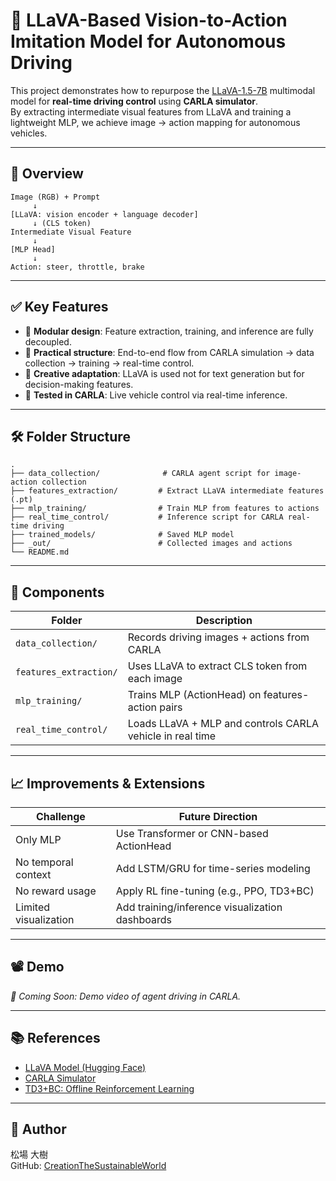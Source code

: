 # 🚗 LLaVA-Based Vision-to-Action Imitation Model for Autonomous Driving

This project demonstrates how to repurpose the [LLaVA-1.5-7B](https://huggingface.co/llava-hf/llava-1.5-7b-hf) multimodal model for **real-time driving control** using **CARLA simulator**.  
By extracting intermediate visual features from LLaVA and training a lightweight MLP, we achieve image → action mapping for autonomous vehicles.

---

## 📌 Overview

```
Image (RGB) + Prompt
     ↓
[LLaVA: vision encoder + language decoder]
     ↓ (CLS token)
Intermediate Visual Feature
     ↓
[MLP Head]
     ↓
Action: steer, throttle, brake
```

---

## ✅ Key Features

- 🔄 **Modular design**: Feature extraction, training, and inference are fully decoupled.
- 🎯 **Practical structure**: End-to-end flow from CARLA simulation → data collection → training → real-time control.
- 🧠 **Creative adaptation**: LLaVA is used not for text generation but for decision-making features.
- 🧪 **Tested in CARLA**: Live vehicle control via real-time inference.

---

## 🛠️ Folder Structure

```
.
├── data_collection/              # CARLA agent script for image-action collection
├── features_extraction/         # Extract LLaVA intermediate features (.pt)
├── mlp_training/                # Train MLP from features to actions
├── real_time_control/           # Inference script for CARLA real-time driving
├── trained_models/              # Saved MLP model
├── _out/                        # Collected images and actions
└── README.md
```

---

## 📂 Components

| Folder | Description |
|--------|-------------|
| `data_collection/` | Records driving images + actions from CARLA |
| `features_extraction/` | Uses LLaVA to extract CLS token from each image |
| `mlp_training/` | Trains MLP (ActionHead) on features-action pairs |
| `real_time_control/` | Loads LLaVA + MLP and controls CARLA vehicle in real time |

---

## 📈 Improvements & Extensions

| Challenge | Future Direction |
|----------|------------------|
| Only MLP | Use Transformer or CNN-based ActionHead |
| No temporal context | Add LSTM/GRU for time-series modeling |
| No reward usage | Apply RL fine-tuning (e.g., PPO, TD3+BC) |
| Limited visualization | Add training/inference visualization dashboards |

---

## 📽️ Demo

_🧩 Coming Soon: Demo video of agent driving in CARLA._

---

## 📚 References

- [LLaVA Model (Hugging Face)](https://huggingface.co/llava-hf/llava-1.5-7b-hf)
- [CARLA Simulator](https://carla.org/)
- [TD3+BC: Offline Reinforcement Learning](https://arxiv.org/abs/2106.06860)

---

## 👤 Author

松場 大樹  
GitHub: [CreationTheSustainableWorld](https://github.com/CreationTheSustainableWorld)
